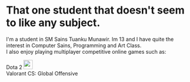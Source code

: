 # That one student that doesn't seem to like any subject.

I'm a student in SM Sains Tuanku Munawir. Im 13 and I have quite the interest in Computer Sains, Programming and Art Class.<br>I also enjoy playing multiplayer competitive online games such as:

Dota 2 <img src="https://logos-world.net/wp-content/uploads/2020/12/Dota-2-Logo.png" width = 25></a><br>
Valorant
CS: Global Offensive
